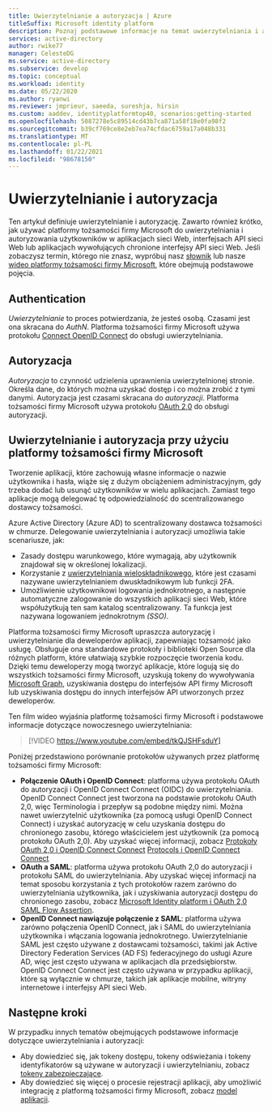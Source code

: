 ```yaml
---
title: Uwierzytelnianie a autoryzacja | Azure
titleSuffix: Microsoft identity platform
description: Poznaj podstawowe informacje na temat uwierzytelniania i autoryzacji w usłudze Microsoft Identity platform (v 2.0).
services: active-directory
author: rwike77
manager: CelesteDG
ms.service: active-directory
ms.subservice: develop
ms.topic: conceptual
ms.workload: identity
ms.date: 05/22/2020
ms.author: ryanwi
ms.reviewer: jmprieur, saeeda, sureshja, hirsin
ms.custom: aaddev, identityplatformtop40, scenarios:getting-started
ms.openlocfilehash: 5087278e5c89514cd43b7ca871a58f18e0fa98f2
ms.sourcegitcommit: b39cf769ce8e2eb7ea74cfdac6759a17a048b331
ms.translationtype: MT
ms.contentlocale: pl-PL
ms.lasthandoff: 01/22/2021
ms.locfileid: "98678150"
---
```

# <a name="authentication-vs-authorization"></a>Uwierzytelnianie i autoryzacja

Ten artykuł definiuje uwierzytelnianie i autoryzację. Zawarto również krótko, jak używać platformy tożsamości firmy Microsoft do uwierzytelniania i autoryzowania użytkowników w aplikacjach sieci Web, interfejsach API sieci Web lub aplikacjach wywołujących chronione interfejsy API sieci Web. Jeśli zobaczysz termin, którego nie znasz, wypróbuj nasz [słownik](developer-glossary.md) lub nasze [wideo platformy tożsamości firmy Microsoft](identity-videos.md), które obejmują podstawowe pojęcia.

## <a name="authentication"></a>Authentication

*Uwierzytelnianie* to proces potwierdzania, że jesteś osobą. Czasami jest ona skracana do *AuthN*. Platforma tożsamości firmy Microsoft używa protokołu [Connect OpenID Connect](https://openid.net/connect/) do obsługi uwierzytelniania.

## <a name="authorization"></a>Autoryzacja

*Autoryzacja* to czynność udzielenia uprawnienia uwierzytelnionej stronie. Określa dane, do których można uzyskać dostęp i co można zrobić z tymi danymi. Autoryzacja jest czasami skracana do *autoryzacji*. Platforma tożsamości firmy Microsoft używa protokołu [OAuth 2,0](https://oauth.net/2/) do obsługi autoryzacji.

## <a name="authentication-and-authorization-using-the-microsoft-identity-platform"></a>Uwierzytelnianie i autoryzacja przy użyciu platformy tożsamości firmy Microsoft

Tworzenie aplikacji, które zachowują własne informacje o nazwie użytkownika i hasła, wiąże się z dużym obciążeniem administracyjnym, gdy trzeba dodać lub usunąć użytkowników w wielu aplikacjach. Zamiast tego aplikacje mogą delegować tę odpowiedzialność do scentralizowanego dostawcy tożsamości.

Azure Active Directory (Azure AD) to scentralizowany dostawca tożsamości w chmurze. Delegowanie uwierzytelniania i autoryzacji umożliwia takie scenariusze, jak:

- Zasady dostępu warunkowego, które wymagają, aby użytkownik znajdował się w określonej lokalizacji.
- Korzystanie z [uwierzytelniania wieloskładnikowego](../authentication/concept-mfa-howitworks.md), które jest czasami nazywane uwierzytelnianiem dwuskładnikowym lub funkcji 2FA.
- Umożliwienie użytkownikowi logowania jednokrotnego, a następnie automatyczne zalogowanie do wszystkich aplikacji sieci Web, które współużytkują ten sam katalog scentralizowany. Ta funkcja jest nazywana logowaniem jednokrotnym *(SSO)*.

Platforma tożsamości firmy Microsoft upraszcza autoryzację i uwierzytelnianie dla deweloperów aplikacji, zapewniając tożsamość jako usługę. Obsługuje ona standardowe protokoły i biblioteki Open Source dla różnych platform, które ułatwiają szybkie rozpoczęcie tworzenia kodu. Dzięki temu deweloperzy mogą tworzyć aplikacje, które logują się do wszystkich tożsamości firmy Microsoft, uzyskują tokeny do wywoływania [Microsoft Graph](https://developer.microsoft.com/graph/), uzyskiwania dostępu do interfejsów API firmy Microsoft lub uzyskiwania dostępu do innych interfejsów API utworzonych przez deweloperów.

Ten film wideo wyjaśnia platformę tożsamości firmy Microsoft i podstawowe informacje dotyczące nowoczesnego uwierzytelniania: 

> [!VIDEO https://www.youtube.com/embed/tkQJSHFsduY]

Poniżej przedstawiono porównanie protokołów używanych przez platformę tożsamości firmy Microsoft:

* **Połączenie OAuth i OpenID Connect**: platforma używa protokołu OAuth do autoryzacji i OpenID Connect Connect (OIDC) do uwierzytelniania. OpenID Connect Connect jest tworzona na podstawie protokołu OAuth 2,0, więc Terminologia i przepływ są podobne między nimi. Można nawet uwierzytelnić użytkownika (za pomocą usługi OpenID Connect Connect) i uzyskać autoryzację w celu uzyskania dostępu do chronionego zasobu, którego właścicielem jest użytkownik (za pomocą protokołu OAuth 2,0). Aby uzyskać więcej informacji, zobacz [Protokoły OAuth 2,0 i OpenID Connect Connect](active-directory-v2-protocols.md) [Protocols i OpenID Connect Connect](v2-protocols-oidc.md)
* **OAuth a SAML**: platforma używa protokołu OAuth 2,0 do autoryzacji i protokołu SAML do uwierzytelniania. Aby uzyskać więcej informacji na temat sposobu korzystania z tych protokołów razem zarówno do uwierzytelniania użytkownika, jak i uzyskiwania autoryzacji dostępu do chronionego zasobu, zobacz [Microsoft Identity platform i OAuth 2,0 SAML Flow Assertion](./scenario-token-exchange-saml-oauth.md).
* **OpenID Connect nawiązuje połączenie z SAML**: platforma używa zarówno połączenia OpenID Connect, jak i SAML do uwierzytelniania użytkownika i włączania logowania jednokrotnego. Uwierzytelnianie SAML jest często używane z dostawcami tożsamości, takimi jak Active Directory Federation Services (AD FS) federacyjnego do usługi Azure AD, więc jest często używana w aplikacjach dla przedsiębiorstw. OpenID Connect Connect jest często używana w przypadku aplikacji, które są wyłącznie w chmurze, takich jak aplikacje mobilne, witryny internetowe i interfejsy API sieci Web.

## <a name="next-steps"></a>Następne kroki

W przypadku innych tematów obejmujących podstawowe informacje dotyczące uwierzytelniania i autoryzacji:

* Aby dowiedzieć się, jak tokeny dostępu, tokeny odświeżania i tokeny identyfikatorów są używane w autoryzacji i uwierzytelnianiu, zobacz [tokeny zabezpieczające](security-tokens.md).
* Aby dowiedzieć się więcej o procesie rejestracji aplikacji, aby umożliwić integrację z platformą tożsamości firmy Microsoft, zobacz [model aplikacji](application-model.md).